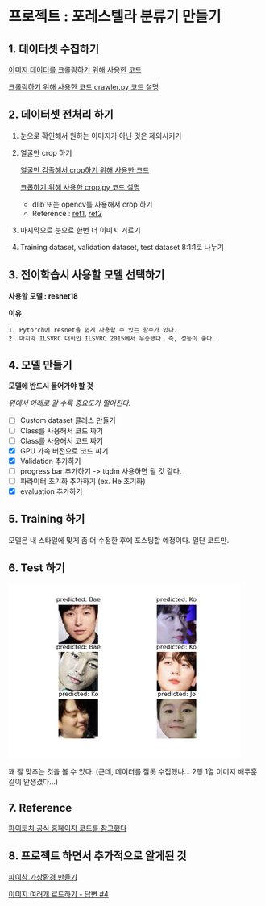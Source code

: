 # 프로젝트 : 포레스텔라 분류기 만들기



## 1. 데이터셋 수집하기

[이미지 데이터를 크롤링하기 위해 사용한 코드](https://github.com/ji-in/Hackathon1/blob/main/jiin/crawling.py)

[크롤링하기 위해 사용한 코드 crawler.py 코드 설명](https://github.com/ji-in/Hackathon1/blob/main/jiin/crawler_review.md)

## 2. 데이터셋 전처리 하기

1. 눈으로 확인해서 원하는 이미지가 아닌 것은 제외시키기

2. 얼굴만 crop 하기

   [얼굴만 검출해서 crop하기 위해 사용한 코드](https://github.com/ji-in/Hackathon1/blob/main/jiin/crop.py)

   [크롭하기 위해 사용한 crop.py 코드 설명](https://github.com/ji-in/Hackathon1/blob/jiin/jiin/crop_review.md)

   - dlib 또는 opencv를 사용해서 crop 하기
   - Reference : [ref1](https://m.blog.naver.com/PostView.naver?blogId=dic1224&logNo=221073987368&proxyReferer=https:%2F%2Fwww.google.com%2F), [ref2](https://jngmk.netlify.app/dev/python/2020-03-19-face-recognition-with-openCV-and-dlib)

3. 마지막으로 눈으로 한번 더 이미지 거르기

4. Training dataset, validation dataset, test dataset 8:1:1로 나누기

## 3. 전이학습시 사용할 모델 선택하기

**사용할 모델 : resnet18**

**이유**

 	1. Pytorch에 resnet을 쉽게 사용할 수 있는 함수가 있다.
 	2. 마지막 ILSVRC 대회인 ILSVRC 2015에서 우승했다. 즉, 성능이 좋다.

## 4. 모델 만들기

**모델에 반드시 들어가야 할 것**

*위에서 아래로 갈 수록 중요도가 떨어진다.*

- [ ] Custom dataset 클래스 만들기
- [ ] Class를 사용해서 코드 짜기
- [ ] Class를 사용해서 코드 짜기
- [x] GPU 가속 버전으로 코드 짜기
- [x] Validation 추가하기
- [ ] progress bar 추가하기 -> tqdm 사용하면 될 것 같다.
- [ ] 파라미터 초기화 추가하기 (ex. He 초기화)
- [x] evaluation 추가하기

## 5. Training 하기

모델은 내 스타일에 맞게 좀 더 수정한 후에 포스팅할 예정이다. 일단 코드만.

## 6. Test 하기

<img src=".\test.png" style="zoom:72%;" />

꽤 잘 맞추는 것을 볼 수 있다. (근데, 데이터를 잘못 수집했나... 2행 1열 이미지 배두훈같이 안생겼다...)

## 7. Reference

[파이토치 공식 홈페이지 코드를 참고했다](https://tutorials.pytorch.kr/beginner/transfer_learning_tutorial.html)

## 8. 프로젝트 하면서 추가적으로 알게된 것

[파이참 가상환경 만들기](https://bskyvision.com/946)

[이미지 여러개 로드하기 - 답변 #4](https://www.python2.net/questions-57830.htm)